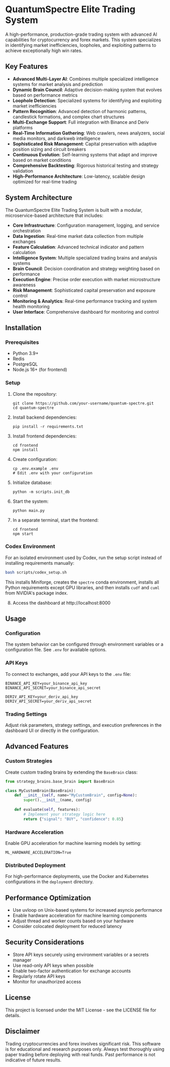 # QuantumSpectre Elite Trading System

A high-performance, production-grade trading system with advanced AI capabilities for cryptocurrency and forex markets. This system specializes in identifying market inefficiencies, loopholes, and exploiting patterns to achieve exceptionally high win rates.

## Key Features

- **Advanced Multi-Layer AI**: Combines multiple specialized intelligence systems for market analysis and prediction
- **Dynamic Brain Council**: Adaptive decision-making system that evolves based on performance metrics
- **Loophole Detection**: Specialized systems for identifying and exploiting market inefficiencies
- **Pattern Recognition**: Advanced detection of harmonic patterns, candlestick formations, and complex chart structures
- **Multi-Exchange Support**: Full integration with Binance and Deriv platforms
- **Real-Time Information Gathering**: Web crawlers, news analyzers, social media monitors, and darkweb intelligence
- **Sophisticated Risk Management**: Capital preservation with adaptive position sizing and circuit breakers
- **Continuous Evolution**: Self-learning systems that adapt and improve based on market conditions
- **Comprehensive Backtesting**: Rigorous historical testing and strategy validation
- **High-Performance Architecture**: Low-latency, scalable design optimized for real-time trading

## System Architecture

The QuantumSpectre Elite Trading System is built with a modular, microservice-based architecture that includes:

- **Core Infrastructure**: Configuration management, logging, and service orchestration
- **Data Ingestion**: Real-time market data collection from multiple exchanges
- **Feature Calculation**: Advanced technical indicator and pattern calculation
- **Intelligence System**: Multiple specialized trading brains and analysis systems
- **Brain Council**: Decision coordination and strategy weighting based on performance
- **Execution Engine**: Precise order execution with market microstructure awareness
- **Risk Management**: Sophisticated capital preservation and exposure control
- **Monitoring & Analytics**: Real-time performance tracking and system health monitoring
- **User Interface**: Comprehensive dashboard for monitoring and control

## Installation

### Prerequisites

- Python 3.9+
- Redis
- PostgreSQL
- Node.js 16+ (for frontend)

### Setup

1. Clone the repository:
   ```
   git clone https://github.com/your-username/quantum-spectre.git
   cd quantum-spectre
   ```

2. Install backend dependencies:
   ```
   pip install -r requirements.txt
   ```

3. Install frontend dependencies:
   ```
   cd frontend
   npm install
   ```

4. Create configuration:
   ```
   cp .env.example .env
   # Edit .env with your configuration
   ```

5. Initialize database:
   ```
   python -m scripts.init_db
   ```

6. Start the system:
   ```
   python main.py
   ```

7. In a separate terminal, start the frontend:
   ```
   cd frontend
   npm start
   ```

### Codex Environment

For an isolated environment used by Codex, run the setup script instead of
installing requirements manually:

```bash
bash scripts/codex_setup.sh
```

This installs Miniforge, creates the `spectre` conda environment, installs all
Python requirements except GPU libraries, and then installs `cudf` and `cuml`
from NVIDIA's package index.

8. Access the dashboard at http://localhost:8000

## Usage

### Configuration

The system behavior can be configured through environment variables or a configuration file. See `.env` for available options.

### API Keys

To connect to exchanges, add your API keys to the `.env` file:

```
BINANCE_API_KEY=your_binance_api_key
BINANCE_API_SECRET=your_binance_api_secret

DERIV_API_KEY=your_deriv_api_key
DERIV_API_SECRET=your_deriv_api_secret
```

### Trading Settings

Adjust risk parameters, strategy settings, and execution preferences in the dashboard UI or directly in the configuration.

## Advanced Features

### Custom Strategies

Create custom trading brains by extending the `BaseBrain` class:

```python
from strategy_brains.base_brain import BaseBrain

class MyCustomBrain(BaseBrain):
    def __init__(self, name="MyCustomBrain", config=None):
        super().__init__(name, config)
        
    def evaluate(self, features):
        # Implement your strategy logic here
        return {"signal": "BUY", "confidence": 0.85}
```

### Hardware Acceleration

Enable GPU acceleration for machine learning models by setting:

```
ML_HARDWARE_ACCELERATION=True
```

### Distributed Deployment

For high-performance deployments, use the Docker and Kubernetes configurations in the `deployment` directory.

## Performance Optimization

- Use uvloop on Unix-based systems for increased asyncio performance
- Enable hardware acceleration for machine learning components
- Adjust thread and worker counts based on your hardware
- Consider colocated deployment for reduced latency

## Security Considerations

- Store API keys securely using environment variables or a secrets manager
- Use read-only API keys when possible
- Enable two-factor authentication for exchange accounts
- Regularly rotate API keys
- Monitor for unauthorized access

## License

This project is licensed under the MIT License - see the LICENSE file for details.

## Disclaimer

Trading cryptocurrencies and forex involves significant risk. This software is for educational and research purposes only. Always test thoroughly using paper trading before deploying with real funds. Past performance is not indicative of future results.
